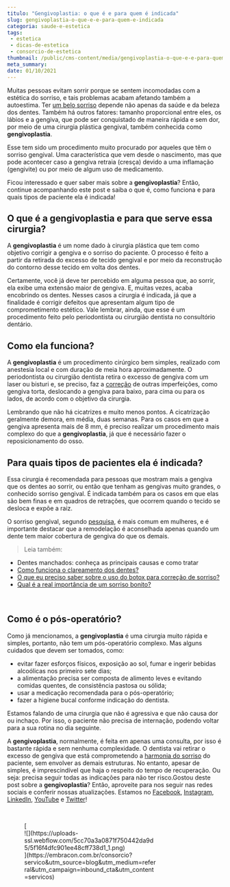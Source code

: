 ```yaml
---
titulo: "Gengivoplastia: o que é e para quem é indicada"
slug: gengivoplastia-o-que-e-e-para-quem-e-indicada
categoria: saude-e-estetica
tags:
 - estetica
 - dicas-de-estetica
 - consorcio-de-estetica
thumbnail: /public/cms-content/media/gengivoplastia-o-que-e-e-para-quem-e-indicada.jpg
meta_summary: 
date: 01/10/2021
---
```

Muitas pessoas evitam sorrir porque se sentem incomodadas com a estética do sorriso, e tais problemas acabam afetando também a autoestima. Ter [um belo sorriso](https://www.embracon.com.br/blog/qual-e-a-real-importancia-de-um-sorriso-bonito) depende não apenas da saúde e da beleza dos dentes. Também há outros fatores: tamanho proporcional entre eles, os lábios e a gengiva, que pode ser conquistado de maneira rápida e sem dor, por meio de uma cirurgia plástica gengival, também conhecida como **gengivoplastia**.

Esse tem sido um procedimento muito procurado por aqueles que têm o sorriso gengival. Uma característica que vem desde o nascimento, mas que pode acontecer caso a gengiva retraia (cresça) devido a uma inflamação (gengivite) ou por meio de algum uso de medicamento.

Ficou interessado e quer saber mais sobre a **gengivoplastia**? Então, continue acompanhando este post e saiba o que é, como funciona e para quais tipos de paciente ela é indicada!

O que é a gengivoplastia e para que serve essa cirurgia?
--------------------------------------------------------

A **gengivoplastia** é um nome dado à cirurgia plástica que tem como objetivo corrigir a gengiva e o sorriso do paciente. O processo é feito a partir da retirada do excesso de tecido gengival e por meio da reconstrução do contorno desse tecido em volta dos dentes.

Certamente, você já deve ter percebido em alguma pessoa que, ao sorrir, ela exibe uma extensão maior de gengiva. E, muitas vezes, acaba encobrindo os dentes. Nesses casos a cirurgia é indicada, já que a finalidade é corrigir defeitos que apresentam algum tipo de comprometimento estético. Vale lembrar, ainda, que esse é um procedimento feito pelo periodontista ou cirurgião dentista no consultório dentário.

Como ela funciona?
------------------

A **gengivoplastia** é um procedimento cirúrgico bem simples, realizado com anestesia local e com duração de meia hora aproximadamente. O periodontista ou cirurgião dentista retira o excesso de gengiva com um laser ou bisturi e, se preciso, faz a [correção](https://www.embracon.com.br/blog/o-que-eu-preciso-saber-sobre-o-uso-do-botox-para-correcao-de-sorriso) de outras imperfeições, como gengiva torta, deslocando a gengiva para baixo, para cima ou para os lados, de acordo com o objetivo da cirurgia.

Lembrando que não há cicatrizes e muito menos pontos. A cicatrização geralmente demora, em média, duas semanas. Para os casos em que a gengiva apresenta mais de 8 mm, é preciso realizar um procedimento mais complexo do que a **gengivoplastia**, já que é necessário fazer o reposicionamento do osso.

Para quais tipos de pacientes ela é indicada?
---------------------------------------------

Essa cirurgia é recomendada para pessoas que mostram mais a gengiva que os dentes ao sorrir, ou então que tenham as gengivas muito grandes, o conhecido sorriso gengival. É indicada também para os casos em que elas são bem finas e em quadros de retrações, que ocorrem quando o tecido se desloca e expõe a raiz.

O sorriso gengival, segundo [pesquisa](http://www.sorrisologia.com.br/noticia/sorriso-gengival-e-mais-comum-em-mulheres-especialista-no-assunto-indica-os-melhores-tratamentos_a2293/1), é mais comum em mulheres, e é importante destacar que a remodelação é aconselhada apenas quando um dente tem maior cobertura de gengiva do que os demais.

> Leia também:

- <a target="_blank">Dentes manchados: conheça as principais causas e como tratar</a>
- [Como funciona o clareamento dos dentes?](https://www.embracon.com.br/blog/como-funciona-o-clareamento-dos-dentes)
- [O que eu preciso saber sobre o uso do botox para correção de sorriso?](https://www.embracon.com.br/blog/o-que-eu-preciso-saber-sobre-o-uso-do-botox-para-correcao-de-sorriso)
- [Qual é a real importância de um sorriso bonito?](https://www.embracon.com.br/blog/qual-e-a-real-importancia-de-um-sorriso-bonito)

‍

Como é o pós-operatório?
------------------------

Como já mencionamos, a **gengivoplastia** é uma cirurgia muito rápida e simples, portanto, não tem um pós-operatório complexo. Mas alguns cuidados que devem ser tomados, como:

- evitar fazer esforços físicos, exposição ao sol, fumar e ingerir bebidas alcoólicas nos primeiro sete dias;
- a alimentação precisa ser composta de alimento leves e evitando comidas quentes, de consistência pastosa ou sólida;
- usar a medicação recomendada para o pós-operatório;
- fazer a higiene bucal conforme indicação do dentista.

Estamos falando de uma cirurgia que não é agressiva e que não causa dor ou inchaço. Por isso, o paciente não precisa de internação, podendo voltar para a sua rotina no dia seguinte.

A **gengivoplastia**, normalmente, é feita em apenas uma consulta, por isso é bastante rápida e sem nenhuma complexidade. O dentista vai retirar o excesso de gengiva que está comprometendo a [harmonia do sorriso](https://www.embracon.com.br/blog/qual-e-a-real-importancia-de-um-sorriso-bonito) do paciente, sem envolver as demais estruturas. No entanto, apesar de simples, é imprescindível que haja o respeito do tempo de recuperação. Ou seja: precisa seguir todas as indicações para não ter risco.Gostou deste post sobre a **gengivoplastia**? Então, aproveite para nos seguir nas redes sociais e conferir nossas atualizações. Estamos no [Facebook](https://www.facebook.com/embracon/), [Instagram](https://www.instagram.com/embraconoficial/), [LinkedIn](https://www.linkedin.com/company/1018875/), [YouTube](https://www.youtube.com/channel/UCL-Y0mv9zc73Iek48NLUBzQ) e [Twitter](https://twitter.com/embracon)!

‍

<figure class="w-richtext-figure-type-image w-richtext-align-center" style="max-width:310px">[<div>![](https://uploads-ssl.webflow.com/5cc70a3a0871f750442da9d5/5f16f4dfc901ee48cff738d1_1.png)</div>](https://embracon.com.br/consorcio?servico&utm_source=blog&utm_medium=referral&utm_campaign=inbound_cta&utm_content=servicos)</figure>
